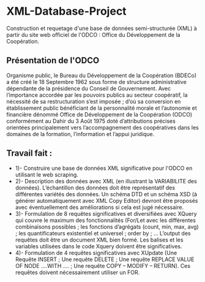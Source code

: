 # XML-Database-Project
Construction et requetage d'une base de données semi-structurée (XML) à partir du site web officiel de l'ODCO : Office du Développement de la Coopération.

## Présentation de l'ODCO
Organisme public, le Bureau du Développement de la Coopération (BDECo) a été créé le 18 Septembre 1962 sous forme de structure administrative dépendante de la présidence du Conseil de Gouvernement. Avec l’importance accordée par les pouvoirs publics au secteur coopératif, la nécessité de sa restructuration s’est imposée ; d’où sa conversion en établissement public bénéficiant de la personnalité morale et l’autonomie et financière dénommé Office de Développement de la Coopération (ODCO) conformément au Dahir du 3 Août 1975 doté d’attributions précises orientées principalement vers l’accompagnement des coopératives dans les domaines de la formation, l’information et l’appui juridique.

## Travail fait :
- 1)- Construire une base de données XML significative pour l'ODCO en utilisant le web scraping.
- 2)- Description des données avec XML (en illustrant la VARIABILITE des
données). L’échantillon des données doit être représentatif des différentes
variétés des données. Un schéma DTD et un schéma XSD (à générer
automatiquement avec XML Copy Editor) devront être proposés avec
éventuellement des améliorations si cela est jugé nécessaire.
- 3)- Formulation de 8 requêtes significatives et diversifiées avec XQuery qui
couvre le maximum des fonctionnalités (For/Let avec les
différentes combinaisons possibles ; les fonctions d’agrégats (count, min,
max, avg) ; les quantificateurs existentiel et universel ; order by ; …
L’output des requêtes doit être un document XML bien formé. Les balises et
les variables utilisées dans le code Xquery doivent être significatives.
- 4)- Formulation de 4 requêtes significatives avec XUpdate (Une Requête
INSERT ; Une requête DELETE ; Une requête REPLACE VALUE OF
NODE ….WITH …. ; Une requête COPY – MODIFY – RETURN). Ces
requêtes doivent nécessairement utiliser un FOR. 
